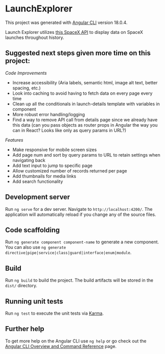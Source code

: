 # LaunchExplorer

This project was generated with [Angular CLI](https://github.com/angular/angular-cli) version 18.0.4.

Launch Explorer utilizes [this SpaceX API](https://github.com/r-spacex/SpaceX-API) to display data on SpaceX launches throughout history.

## Suggested next steps given more time on this project:

_Code Improvements_

- Increase accessibility (Aria labels, semantic html, image alt text, better spacing, etc.)
- Look into caching to avoid having to fetch data on every page every time
- Clean up all the conditionals in launch-details template with variables in component
- More robust error handling/logging
- Find a way to remove API call from details page since we already have this data (can you pass objects as router props in Angular the way you can in React? Looks like only as query params in URL?)

_Features_

- Make responsive for mobile screen sizes
- Add page num and sort by query params to URL to retain settings when navigating back
- Add text input to jump to specific page
- Allow customized number of records returned per page
- Add thumbnails for media links
- Add search functionality

## Development server

Run `ng serve` for a dev server. Navigate to `http://localhost:4200/`. The application will automatically reload if you change any of the source files.

## Code scaffolding

Run `ng generate component component-name` to generate a new component. You can also use `ng generate directive|pipe|service|class|guard|interface|enum|module`.

## Build

Run `ng build` to build the project. The build artifacts will be stored in the `dist/` directory.

## Running unit tests

Run `ng test` to execute the unit tests via [Karma](https://karma-runner.github.io).

## Further help

To get more help on the Angular CLI use `ng help` or go check out the [Angular CLI Overview and Command Reference](https://angular.dev/tools/cli) page.
